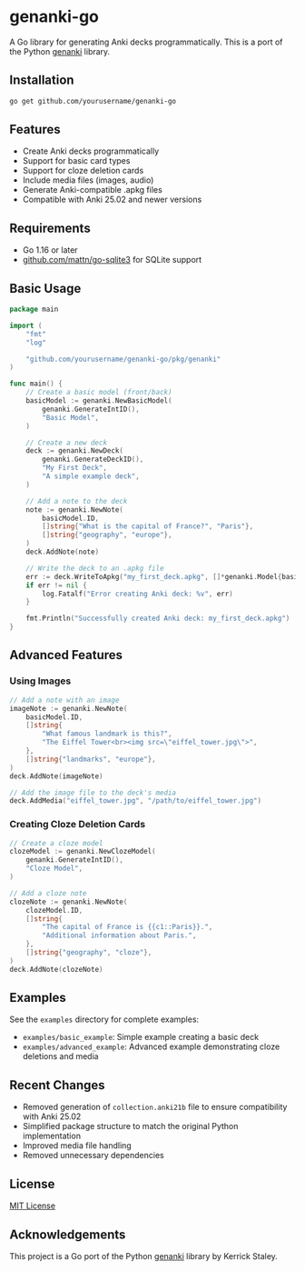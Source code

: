 # genanki-go

A Go library for generating Anki decks programmatically. This is a port of the Python [genanki](https://github.com/kerrickstaley/genanki) library.

## Installation

```bash
go get github.com/yourusername/genanki-go
```

## Features

- Create Anki decks programmatically
- Support for basic card types
- Support for cloze deletion cards
- Include media files (images, audio)
- Generate Anki-compatible .apkg files
- Compatible with Anki 25.02 and newer versions

## Requirements

- Go 1.16 or later
- [github.com/mattn/go-sqlite3](https://github.com/mattn/go-sqlite3) for SQLite support

## Basic Usage

```go
package main

import (
	"fmt"
	"log"

	"github.com/yourusername/genanki-go/pkg/genanki"
)

func main() {
	// Create a basic model (front/back)
	basicModel := genanki.NewBasicModel(
		genanki.GenerateIntID(),
		"Basic Model",
	)

	// Create a new deck
	deck := genanki.NewDeck(
		genanki.GenerateDeckID(),
		"My First Deck",
		"A simple example deck",
	)

	// Add a note to the deck
	note := genanki.NewNote(
		basicModel.ID,
		[]string{"What is the capital of France?", "Paris"},
		[]string{"geography", "europe"},
	)
	deck.AddNote(note)

	// Write the deck to an .apkg file
	err := deck.WriteToApkg("my_first_deck.apkg", []*genanki.Model{basicModel})
	if err != nil {
		log.Fatalf("Error creating Anki deck: %v", err)
	}

	fmt.Println("Successfully created Anki deck: my_first_deck.apkg")
}
```

## Advanced Features

### Using Images

```go
// Add a note with an image
imageNote := genanki.NewNote(
	basicModel.ID,
	[]string{
		"What famous landmark is this?",
		"The Eiffel Tower<br><img src=\"eiffel_tower.jpg\">",
	},
	[]string{"landmarks", "europe"},
)
deck.AddNote(imageNote)

// Add the image file to the deck's media
deck.AddMedia("eiffel_tower.jpg", "/path/to/eiffel_tower.jpg")
```

### Creating Cloze Deletion Cards

```go
// Create a cloze model
clozeModel := genanki.NewClozeModel(
	genanki.GenerateIntID(),
	"Cloze Model",
)

// Add a cloze note
clozeNote := genanki.NewNote(
	clozeModel.ID,
	[]string{
		"The capital of France is {{c1::Paris}}.",
		"Additional information about Paris.",
	},
	[]string{"geography", "cloze"},
)
deck.AddNote(clozeNote)
```

## Examples

See the `examples` directory for complete examples:

- `examples/basic_example`: Simple example creating a basic deck
- `examples/advanced_example`: Advanced example demonstrating cloze deletions and media

## Recent Changes

- Removed generation of `collection.anki21b` file to ensure compatibility with Anki 25.02
- Simplified package structure to match the original Python implementation
- Improved media file handling
- Removed unnecessary dependencies

## License

[MIT License](LICENSE)

## Acknowledgements

This project is a Go port of the Python [genanki](https://github.com/kerrickstaley/genanki) library by Kerrick Staley.
